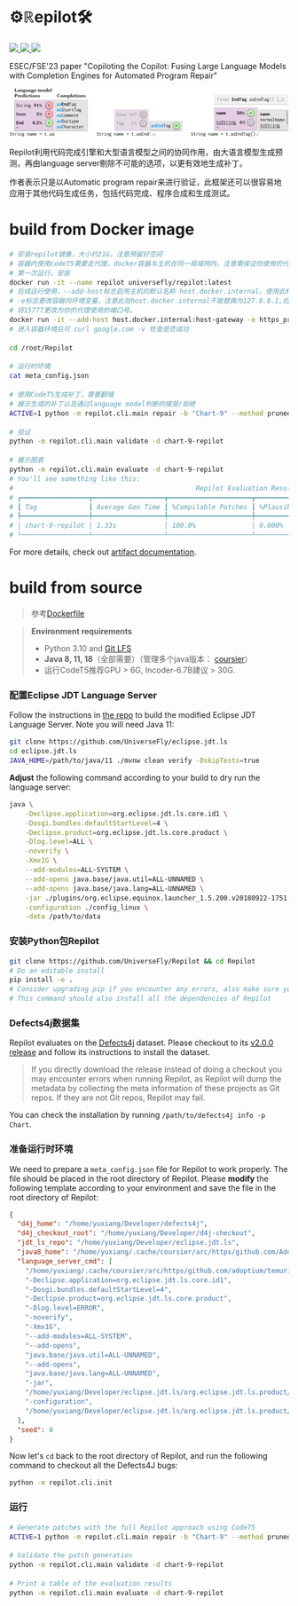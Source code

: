 # ⚙️$`\mathbb{R}\mathrm{e}\mathbf{pilot}`$🛠️

<p align="left">
    <a href="https://arxiv.org/abs/2309.00608"><img src="https://img.shields.io/badge/arXiv-2309.00608-b31b1b.svg?style=for-the-badge">
    <a href="https://doi.org/10.5281/zenodo.8281250"><img src="https://img.shields.io/badge/DOI-10.5281%2Fzenodo.8281250-blue?style=for-the-badge">
    <a href="https://hub.docker.com/r/universefly/repilot/tags"><img src="https://img.shields.io/badge/docker-universefly%2Frepilot-%230db7ed.svg?style=for-the-badge&logo=docker&logoColor=white"></a>
</p>

ESEC/FSE'23 paper "Copiloting the Copilot: Fusing Large Language Models with Completion Engines for Automated Program Repair"

<img alt="Repilot Demo" src="assets/Repilot-Demo-Light.svg">

Repilot利用代码完成引擎和大型语言模型之间的协同作用，由大语言模型生成预测，再由language server剔除不可能的选项，以更有效地生成补丁。

作者表示只是以Automatic program repair来进行验证，此框架还可以很容易地应用于其他代码生成任务，包括代码完成、程序合成和生成测试。

#  build from Docker image

```bash
# 安装repilot镜像，大小约21G，注意预留好空间
# 容器内使用codeT5需要走代理，docker容器与主机在同一局域网内，注意需保证你使用的代理服务开启了局域网监听，容器内才能访问到代理服务，如果有虚拟网卡级代理则可忽略
# 第一次运行，安装
docker run -it --name repilot universefly/repilot:latest
# 后续运行使用，--add-host标志启用主机的默认名称 host.docker.internal。使用此标志启动容器以公开主机字符串
# -e标志更改容器内环境变量，注意此处host.docker.internal不能替换为127.0.0.1,后者指向的是容器环境的地址，前者指向的才是主机地址
# 将15777更改为你的代理使用的端口号。
docker run -it --add-host host.docker.internal:host-gateway -e https_proxy=http://host.docker.internal:15777 -e http_proxy=http://host.docker.internal:15777 universefly/repilot:latest
# 进入容器环境后可 curl google.com -v 检查是否成功

cd /root/Repilot

# 运行时环境
cat meta_config.json

# 使用CodeT5生成补丁，需要翻墙
# 展示生成的补丁以及通过language model判断的接受/拒绝
ACTIVE=1 python -m repilot.cli.main repair -b "Chart-9" --method pruned-mem -d chart-9-repilot -n 5

# 验证
python -m repilot.cli.main validate -d chart-9-repilot

# 展示图表
python -m repilot.cli.main evaluate -d chart-9-repilot
# You'll see something like this:
#                                              Repilot Evaluation Results                                              
# ┏━━━━━━━━━━━━━━━━━┳━━━━━━━━━━━━━━━━━━┳━━━━━━━━━━━━━━━━━━━━━┳━━━━━━━━━━━━━━━━━━━━┳━━━━━━━━━━━━━━━━━━┳━━━━━━━━━━━━━━━━┓
# ┃ Tag             ┃ Average Gen Time ┃ %Compilable Patches ┃ %Plausible Patches ┃ #Plausible Fixes ┃ #Correct Fixes ┃
# ┡━━━━━━━━━━━━━━━━━╇━━━━━━━━━━━━━━━━━━╇━━━━━━━━━━━━━━━━━━━━━╇━━━━━━━━━━━━━━━━━━━━╇━━━━━━━━━━━━━━━━━━╇━━━━━━━━━━━━━━━━┩
# │ chart-9-repilot │ 1.33s            │ 100.0%              │ 0.000%             │ 0                │ -              │
# └─────────────────┴──────────────────┴─────────────────────┴────────────────────┴──────────────────┴────────────────┘
```

For more details, check out [artifact documentation](/README-Artifact.md).

# build from source

> 参考[Dockerfile](https://github.com/ise-uiuc/Repilot/blob/main/Dockerfile)

> **Environment requirements**
> 
> - Python 3.10 and [Git LFS](https://git-lfs.com)
> - **Java 8, 11, 18**（全部需要）（管理多个java版本： [coursier](https://get-coursier.io/docs/cli-java)）
> - 运行CodeT5推荐GPU > 6G, Incoder-6.7B建议 > 30G.

### 配置Eclipse JDT Language Server

Follow the instructions in [the repo](https://github.com/UniverseFly/eclipse.jdt.ls) to build the modified Eclipse JDT Language Server. Note you will need Java 11:

```bash
git clone https://github.com/UniverseFly/eclipse.jdt.ls
cd eclipse.jdt.ls
JAVA_HOME=/path/to/java/11 ./mvnw clean verify -DskipTests=true
```

**Adjust** the following command according to your build to dry run the language server:

```bash
java \
	-Declipse.application=org.eclipse.jdt.ls.core.id1 \
	-Dosgi.bundles.defaultStartLevel=4 \
	-Declipse.product=org.eclipse.jdt.ls.core.product \
	-Dlog.level=ALL \
	-noverify \
	-Xmx1G \
	--add-modules=ALL-SYSTEM \
	--add-opens java.base/java.util=ALL-UNNAMED \
	--add-opens java.base/java.lang=ALL-UNNAMED \
	-jar ./plugins/org.eclipse.equinox.launcher_1.5.200.v20180922-1751.jar \
	-configuration ./config_linux \
	-data /path/to/data
```

### 安装Python包Repilot

```bash
git clone https://github.com/UniverseFly/Repilot && cd Repilot
# Do an editable install
pip install -e .
# Consider upgrading pip if you encounter any errors, also make sure you are using Python 3.10
# This command should also install all the dependencies of Repilot
```

### Defects4j数据集

Repilot evaluates on the [Defects4j](https://github.com/rjust/defects4j) dataset. Please checkout to its [v2.0.0 release](https://github.com/rjust/defects4j/releases/tag/v2.0.0) and follow its instructions to install the dataset.

> If you directly download the release instead of doing a checkout you may encounter errors when running Repilot, as Repilot will dump the metadata by collecting the meta information of these projects as Git repos. If they are not Git repos, Repilot may fail.

You can check the installation by running `/path/to/defects4j info -p Chart`.


### 准备运行时环境

We need to prepare a `meta_config.json` file for Repilot to work properly. The file should be placed in the root directory of Repilot. Please **modify** the following template according to your environment and save the file in the root directory of Repilot:

```json
{
  "d4j_home": "/home/yuxiang/Developer/defects4j",
  "d4j_checkout_root": "/home/yuxiang/Developer/d4j-checkout",
  "jdt_ls_repo": "/home/yuxiang/Developer/eclipse.jdt.ls",
  "java8_home": "/home/yuxiang/.cache/coursier/arc/https/github.com/AdoptOpenJDK/openjdk8-binaries/releases/download/jdk8u181-b13/OpenJDK8U-jdk_x64_linux_hotspot_8u181b13.tar.gz/jdk8u181-b13",
  "language_server_cmd": [
    "/home/yuxiang/.cache/coursier/arc/https/github.com/adoptium/temurin18-binaries/releases/download/jdk-18.0.2%252B9/OpenJDK18U-jdk_x64_linux_hotspot_18.0.2_9.tar.gz/jdk-18.0.2+9/bin/java",
    "-Declipse.application=org.eclipse.jdt.ls.core.id1",
    "-Dosgi.bundles.defaultStartLevel=4",
    "-Declipse.product=org.eclipse.jdt.ls.core.product",
    "-Dlog.level=ERROR",
    "-noverify",
    "-Xmx1G",
    "--add-modules=ALL-SYSTEM",
    "--add-opens",
    "java.base/java.util=ALL-UNNAMED",
    "--add-opens",
    "java.base/java.lang=ALL-UNNAMED",
    "-jar",
    "/home/yuxiang/Developer/eclipse.jdt.ls/org.eclipse.jdt.ls.product/target/repository/plugins/org.eclipse.equinox.launcher_1.6.400.v20210924-0641.jar",
    "-configuration",
    "/home/yuxiang/Developer/eclipse.jdt.ls/org.eclipse.jdt.ls.product/target/repository/config_linux"
  ],
  "seed": 0
}
```

Now let's `cd` back to the root directory of Repilot, and run the following command to checkout all the Defects4J bugs:

```bash
python -m repilot.cli.init
```

### 运行

```bash
# Generate patches with the full Repilot approach using CodeT5
ACTIVE=1 python -m repilot.cli.main repair -b "Chart-9" --method pruned-mem -d chart-9-repilot -n 5 # You will see logs about the patch generation and which tokens are accepted/rejected.

# Validate the patch generation
python -m repilot.cli.main validate -d chart-9-repilot

# Print a table of the evaluation results
python -m repilot.cli.main evaluate -d chart-9-repilot
```

